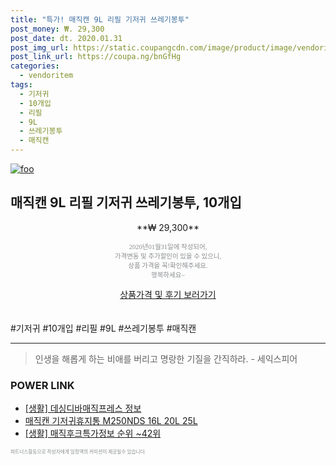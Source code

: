 ```yaml
--- 
title: "특가! 매직캔 9L 리필 기저귀 쓰레기봉투" 
post_money: ₩. 29,300 
post_date: dt. 2020.01.31 
post_img_url: https://static.coupangcdn.com/image/product/image/vendoritem/2019/02/14/3000064329/dbe2a0af-ad8a-4b97-8eb0-b326cd514d55.jpg 
post_link_url: https://coupa.ng/bnGfHg 
categories: 
  - vendoritem 
tags: 
  - 기저귀 
  - 10개입 
  - 리필 
  - 9L 
  - 쓰레기봉투 
  - 매직캔 
--- 
```

[![foo](https://static.coupangcdn.com/image/product/image/vendoritem/2019/02/14/3000064329/dbe2a0af-ad8a-4b97-8eb0-b326cd514d55.jpg)](https://coupa.ng/bnGfHg) 

## 매직캔 9L 리필 기저귀 쓰레기봉투, 10개입 
<p style="text-align: center;">**₩ 29,300**</p> 
<p style="text-align: center;"><span style="color: #898c8f; font-family: Georgia,Times,serif; font-size: 0.75em;">2020년01월31일에 작성되어, <br>가격변동 및 추가할인이 있을 수 있으니,<br> 상품 가격을 꼭!확인해주세요.<br>행복하세요~</span> 
</p>	 
<div markdown="0" style="text-align: center;"><a href="https://coupa.ng/bnGfHg" class="btn btn--success">상품가격 및 후기 보러가기</a></div> 
<br><br> 
  #기저귀 #10개입 #리필 #9L #쓰레기봉투 #매직캔 
<hr> 

> 인생을 해롭게 하는 비애를 버리고 명랑한 기질을 간직하라. - 세익스피어 


### POWER LINK

* <a href="https://blog.naver.com/santokki14/221765313658" target="_blank"> [생활] 데싱디바매직프레스 정보 </a>
* <a href="https://blog.naver.com/sakai111/221784263982" target="_blank">매직캔 기저귀휴지통 M250NDS 16L 20L 25L</a>
* <a href="https://blog.naver.com/sakai111/221771188105" target="_blank"> [생활] 매직후크특가정보 순위 ~42위</a>

<span style="color: #898c8f; font-family: Georgia,Times,serif; font-size: 0.55em;">파트너스활동으로 작성자에게 일정액의 커미션이 제공될수 있습니다.</span> 
